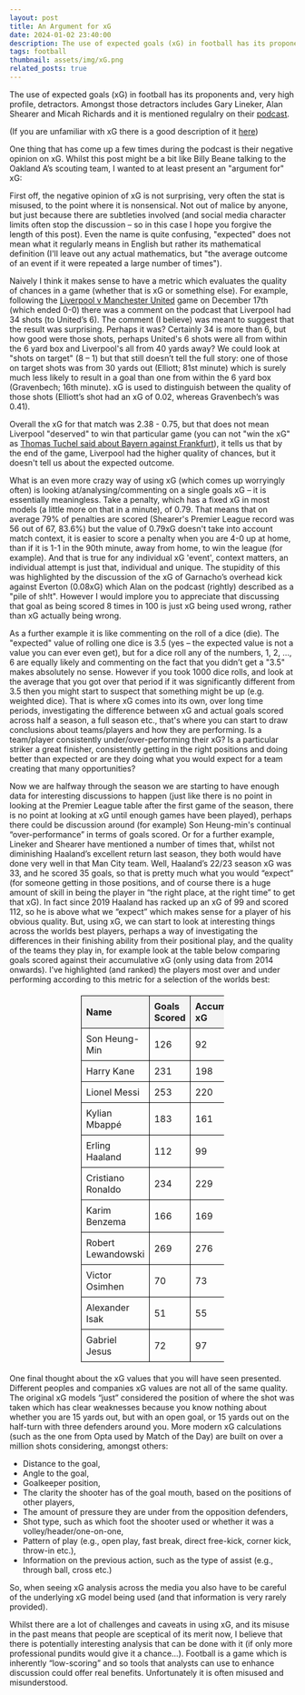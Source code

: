 ```yaml
---
layout: post
title: An Argument for xG
date: 2024-01-02 23:40:00
description: The use of expected goals (xG) in football has its proponents and, very high profile, detractors. I think it is useful and here are my reasons why.
tags: football
thumbnail: assets/img/xG.png
related_posts: true
---
```


The use of expected goals (xG) in football has its proponents and, very high profile, detractors. Amongst those detractors includes Gary Lineker, Alan Shearer and Micah Richards and it is mentioned regulalry on their [podcast](https://www.goalhangerpodcasts.com/the-rest-is-football).

(If you are unfamiliar with xG there is a good description of it [here](https://theanalyst.com/2023/08/what-is-expected-goals-xg))

One thing that has come up a few times during the podcast is their negative opinion on xG. Whilst this post might be a bit like Billy Beane talking to the Oakland A’s scouting team, I wanted to at least present an "argument for" xG:

First off, the negative opinion of xG is not surprising, very often the stat is misused, to the point where it is nonsensical. Not out of malice by anyone, but just because there are subtleties involved (and social media character limits often stop the discussion – so in this case I hope you forgive the length of this post). Even the name is quite confusing, "expected" does not mean what it regularly means in English but rather its mathematical definition (I'll leave out any actual mathematics, but "the average outcome of an event if it were repeated a large number of times").

Naively I think it makes sense to have a metric which evaluates the quality of chances in a game (whether that is xG or something else). For example, following the [Liverpool v Manchester United](https://www.bbc.co.uk/sport/football/live/czv2vv2w2yxt) game on December 17th (which ended 0-0) there was a comment on the podcast that Liverpool had 34 shots (to United’s 6). The comment (I believe) was meant to suggest that the result was surprising. Perhaps it was? Certainly 34 is more than 6, but how good were those shots, perhaps United's 6 shots were all from within the 6 yard box and Liverpool's all from 40 yards away? We could look at "shots on target" (8 – 1) but that still doesn’t tell the full story: one of those on target shots was from 30 yards out (Elliott; 81st minute) which is surely much less likely to result in a goal than one from within the 6 yard box (Gravenbech; 16th minute). xG is used to distinguish between the quality of those shots (Elliott’s shot had an xG of 0.02, whereas Gravenbech’s was 0.41).

Overall the xG for that match was 2.38 - 0.75, but that does not mean Liverpool "deserved" to win that particular game (you can not "win the xG" as [Thomas Tuchel said about Bayern against Frankfurt](https://www.bavarianfootballworks.com/2023/12/9/23994402/bayern-munich-eintracht-frankfurt-bundesliga-thomas-tuchel-kimmich-upamecano-neuer-mazraoui-davies)), it tells us that by the end of the game, Liverpool had the higher quality of chances, but it doesn't tell us about the expected outcome.

What is an even more crazy way of using xG (which comes up worryingly often) is looking at/analysing/commenting on a single goals xG – it is essentially meaningless. Take a penalty, which has a fixed xG in most models (a little more on that in a minute), of 0.79. That means that on average 79% of penalties are scored (Shearer's Premier League record was 56 out of 67, 83.6%) but the value of 0.79xG doesn't take into account match context, it is easier to score a penalty when you are 4-0 up at home, than if it is 1-1 in the 90th minute, away from home, to win the league (for example). And that is true for any individual xG 'event', context matters, an individual attempt is just that, individual and unique. The stupidity of this was highlighted by the discussion of the xG of Garnacho’s overhead kick against Everton (0.08xG) which Alan on the podcast (rightly) described as a "pile of sh!t". However I would implore you to appreciate that discussing that goal as being scored 8 times in 100 is just xG being used wrong, rather than xG actually being wrong.

As a further example it is like commenting on the roll of a dice (die). The "expected" value of rolling one dice is 3.5 (yes – the expected value is not a value you can ever even get), but for a dice roll any of the numbers, 1, 2, …, 6 are equally likely and commenting on the fact that you didn’t get a "3.5" makes absolutely no sense. However if you took 1000 dice rolls, and look at the average that you got over that period if it was significantly different from 3.5 then you might start to suspect that something might be up (e.g. weighted dice). That is where xG comes into its own, over long time periods, investigating the difference between xG and actual goals scored across half a season, a full season etc., that's where you can start to draw conclusions about teams/players and how they are performing. Is a team/player consistently under/over-performing their xG? Is a particular striker a great finisher, consistently getting in the right positions and doing better than expected or are they doing what you would expect for a team creating that many opportunities?

Now we are halfway through the season we are starting to have enough data for interesting discussions to happen (just like there is no point in looking at the Premier League table after the first game of the season, there is no point at looking at xG until enough games have been played), perhaps there could be discussion around (for example) Son Heung-min's continual “over-performance” in terms of goals scored. Or for a further example, Lineker and Shearer have mentioned a number of times that, whilst not diminishing Haaland’s excellent return last season, they both would have done very well in that Man City team. Well, Haaland’s 22/23 season xG was 33, and he scored 35 goals, so that is pretty much what you would “expect” (for someone getting in those positions, and of course there is a huge amount of skill in being the player in “the right place, at the right time” to get that xG). In fact since 2019 Haaland has racked up an xG of 99 and scored 112, so he is above what we “expect” which makes sense for a player of his obvious quality. But, using xG, we can start to look at interesting things across the worlds best players, perhaps a way of investigating the differences in their finishing ability from their positional play, and the quality of the teams they play in, for example look at the table below comparing goals scored against their accumulative xG (only using data from 2014 onwards). I’ve highlighted (and ranked) the players most over and under performing according to this metric for a selection of the worlds best:

<style>
table {
    border-collapse: collapse;
    width: 50%;
    margin: 20px auto;
}
th, td {
    border: 1px solid black;
    padding: 8px;
    text-align: left;
}
th {
    cursor: pointer;
    background-color: #f4f4f4;
}
</style>

<table id="footballTable">
  <thead>
    <tr>
      <th onclick="sortTable('footballTable', 0)">Name</th>
      <th onclick="sortTable('footballTable', 1)">Goals Scored</th>
      <th onclick="sortTable('footballTable', 2)">Accumulative xG</th>
      <th onclick="sortTable('footballTable', 3)">% difference</th>
    </tr>
  </thead>
  <tbody>    
    <tr>
      <td>Son Heung-Min</td>
      <td>126</td>
      <td>92</td>
      <td>+37</td>
    </tr>
    <tr>
      <td>Harry Kane</td>
      <td>231</td>
      <td>198</td>
      <td>+16</td>
    </tr>
    <tr>
      <td>Lionel Messi</td>
      <td>253</td>
      <td>220</td>
      <td>+15</td>
    </tr>
    <tr>
      <td>Kylian Mbappé</td>
      <td>183</td>
      <td>161</td>
      <td>+14</td>
    </tr>
    <tr>
      <td>Erling Haaland</td>
      <td>112</td>
      <td>99</td>
      <td>+13</td>
    </tr>
    <tr>
      <td>Cristiano Ronaldo</td>
      <td>234</td>
      <td>229</td>
      <td>+2.2</td>
    </tr>
    <tr>
      <td>Karim Benzema</td>
      <td>166</td>
      <td>169</td>
      <td>-1.8</td>
    </tr>
    <tr>
      <td>Robert Lewandowski</td>
      <td>269</td>
      <td>276</td>
      <td>-2.5</td>
    </tr>
    <tr>
      <td>Victor Osimhen</td>
      <td>70</td>
      <td>73</td>
      <td>-4.1</td>
    </tr>
    <tr>
      <td>Alexander Isak</td>
      <td>51</td>
      <td>55</td>
      <td>-7.3</td>
    </tr>
    <tr>
      <td>Gabriel Jesus</td>
      <td>72</td>
      <td>97</td>
      <td>-26</td>
    </tr>
  </tbody>
</table>

<script>
function sortTable(tableID, columnIndex) {
    const table = document.getElementById(tableID);
    const rows = Array.from(table.rows).slice(1); // Exclude header row
    const isNumeric = !isNaN(rows[0].cells[columnIndex].innerText);

    let sortedRows = rows.sort((a, b) => {
        const aVal = isNumeric ? +a.cells[columnIndex].innerText : a.cells[columnIndex].innerText.toLowerCase();
        const bVal = isNumeric ? +b.cells[columnIndex].innerText : b.cells[columnIndex].innerText.toLowerCase();
        return aVal > bVal ? 1 : -1;
    });

    const currentSort = table.dataset.sortOrder === "asc" ? "desc" : "asc";
    if (currentSort === "desc") sortedRows.reverse();
    table.dataset.sortOrder = currentSort;

    sortedRows.forEach(row => table.tBodies[0].appendChild(row));
}
</script>

One final thought about the xG values that you will have seen presented. Different peoples and companies xG values are not all of the same quality. The original xG models “just” considered the position of where the shot was taken which has clear weaknesses because you know nothing about whether you are 15 yards out, but with an open goal, or 15 yards out on the half-turn with three defenders around you. More modern xG calculations (such as the one from Opta used by Match of the Day) are built on over a million shots considering, amongst others:

- Distance to the goal,
- Angle to the goal,
- Goalkeeper position,
- The clarity the shooter has of the goal mouth, based on the positions of other players,
- The amount of pressure they are under from the opposition defenders,
- Shot type, such as which foot the shooter used or whether it was a volley/header/one-on-one,
- Pattern of play (e.g., open play, fast break, direct free-kick, corner kick, throw-in etc.),
- Information on the previous action, such as the type of assist (e.g., through ball, cross etc.)

So, when seeing xG analysis across the media you also have to be careful of the underlying xG model being used (and that information is very rarely provided).

Whilst there are a lot of challenges and caveats in using xG, and its misuse in the past means that people are sceptical of its merit now, I believe that there is potentially interesting analysis that can be done with it (if only more professional pundits would give it a chance…). Football is a game which is inherently “low-scoring” and so tools that analysts can use to enhance discussion could offer real benefits. Unfortunately it is often misused and misunderstood.
